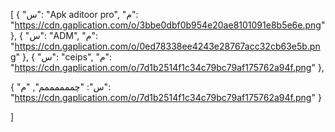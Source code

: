 [
  {
    "س": "Apk aditoor pro",
    "م": "https://cdn.gaplication.com/o/3bbe0dbf0b954e20ae8101091e8b5e6e.png"
  },
  {
    "س": "ADM",
    "م": "https://cdn.gaplication.com/o/0ed78338ee4243e28767acc32cb63e5b.png"
  },
  {
    "س": "ceips",
    "م": "https://cdn.gaplication.com/o/7d1b2514f1c34c79bc79af175762a94f.png"
  },

{
    "س": "چممممممم",
    "م": "https://cdn.gaplication.com/o/7d1b2514f1c34c79bc79af175762a94f.png"
  }


]
